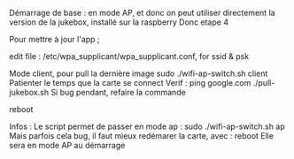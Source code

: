 Démarrage de base : en mode AP, et donc on peut utiliser directement la version de la jukebox, installé sur la raspberry
Donc etape 4




Pour mettre à jour l'app ; 

edit file : /etc/wpa_supplicant/wpa_supplicant.conf, for ssid & psk

Mode client, pour pull la dernière image
sudo ./wifi-ap-switch.sh client
Patienter le temps que la carte se connect
Verif : ping google.com
./pull-jukebox.sh
Si bug pendant, refaire la commande

reboot



Infos : 
Le script permet de passer en mode ap : sudo ./wifi-ap-switch.sh ap
Mais parfois cela bug, il faut mieux redémarer la carte, avec : reboot
Elle sera en mode AP au démarrage